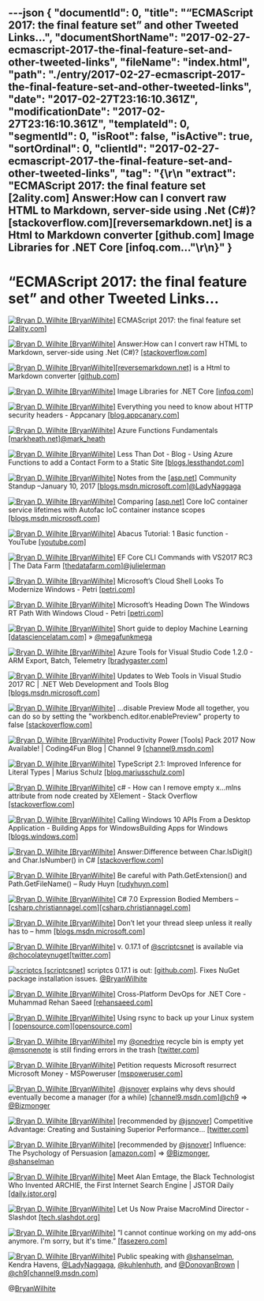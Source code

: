 ---json
{
  "documentId": 0,
  "title": "“ECMAScript 2017: the final feature set” and other Tweeted Links…",
  "documentShortName": "2017-02-27-ecmascript-2017-the-final-feature-set-and-other-tweeted-links",
  "fileName": "index.html",
  "path": "./entry/2017-02-27-ecmascript-2017-the-final-feature-set-and-other-tweeted-links",
  "date": "2017-02-27T23:16:10.361Z",
  "modificationDate": "2017-02-27T23:16:10.361Z",
  "templateId": 0,
  "segmentId": 0,
  "isRoot": false,
  "isActive": true,
  "sortOrdinal": 0,
  "clientId": "2017-02-27-ecmascript-2017-the-final-feature-set-and-other-tweeted-links",
  "tag": "{\r\n  \"extract\": \"ECMAScript 2017: the final feature set [2ality.com] Answer:How can I convert raw HTML to Markdown, server-side using .Net (C#)? [stackoverflow.com][reversemarkdown.net] is a Html to Markdown converter [github.com] Image Libraries for .NET Core [infoq.com...\"\r\n}"
}
---

# “ECMAScript 2017: the final feature set” and other Tweeted Links…

[<img alt="Bryan D. Wilhite [BryanWilhite]" src="https://songhay.blob.core.windows.net/shared-social-twitter/BryanWilhite.jpeg">](http://songhayblog.azurewebsites.net/ "Bryan D. Wilhite [BryanWilhite]") ECMAScript 2017: the final feature set [[2ality.com]](http://www.2ality.com/2016/02/ecmascript-2017.html)

[<img alt="Bryan D. Wilhite [BryanWilhite]" src="https://songhay.blob.core.windows.net/shared-social-twitter/BryanWilhite.jpeg">](http://songhayblog.azurewebsites.net/ "Bryan D. Wilhite [BryanWilhite]") Answer:How can I convert raw HTML to Markdown, server-side using .Net (C#)? [[stackoverflow.com]](http://stackoverflow.com/a/29916522/22944?stw=2)

[<img alt="Bryan D. Wilhite [BryanWilhite]" src="https://songhay.blob.core.windows.net/shared-social-twitter/BryanWilhite.jpeg">](http://songhayblog.azurewebsites.net/ "Bryan D. Wilhite [BryanWilhite]")[[reversemarkdown.net]](http://ReverseMarkdown.Net) is a Html to Markdown converter [[github.com]](https://github.com/mysticmind/reversemarkdown-net)

[<img alt="Bryan D. Wilhite [BryanWilhite]" src="https://songhay.blob.core.windows.net/shared-social-twitter/BryanWilhite.jpeg">](http://songhayblog.azurewebsites.net/ "Bryan D. Wilhite [BryanWilhite]") Image Libraries for .NET Core [[infoq.com]](https://www.infoq.com/news/2017/01/net-core-imaging)

[<img alt="Bryan D. Wilhite [BryanWilhite]" src="https://songhay.blob.core.windows.net/shared-social-twitter/BryanWilhite.jpeg">](http://songhayblog.azurewebsites.net/ "Bryan D. Wilhite [BryanWilhite]") Everything you need to know about HTTP security headers - Appcanary [[blog.appcanary.com]](https://blog.appcanary.com/2017/http-security-headers.html)

[<img alt="Bryan D. Wilhite [BryanWilhite]" src="https://songhay.blob.core.windows.net/shared-social-twitter/BryanWilhite.jpeg">](http://songhayblog.azurewebsites.net/ "Bryan D. Wilhite [BryanWilhite]") Azure Functions Fundamentals [[markheath.net]](http://markheath.net/post/azure-functions-fundamentals)[@mark_heath](http://twitter.com/mark_heath)

[<img alt="Bryan D. Wilhite [BryanWilhite]" src="https://songhay.blob.core.windows.net/shared-social-twitter/BryanWilhite.jpeg">](http://songhayblog.azurewebsites.net/ "Bryan D. Wilhite [BryanWilhite]") Less Than Dot - Blog - Using Azure Functions to add a Contact Form to a Static Site [[blogs.lessthandot.com]](http://blogs.lessthandot.com/index.php/enterprisedev/cloud/azure/using-azure-functions-to-add-a-contact-form-to-a-static-site/)

[<img alt="Bryan D. Wilhite [BryanWilhite]" src="https://songhay.blob.core.windows.net/shared-social-twitter/BryanWilhite.jpeg">](http://songhayblog.azurewebsites.net/ "Bryan D. Wilhite [BryanWilhite]") Notes from the [[asp.net]](http://ASP.NET) Community Standup –January 10, 2017 [[blogs.msdn.microsoft.com]](https://blogs.msdn.microsoft.com/webdev/2017/01/23/notes-from-the-asp-net-community-standup-january-10-2017/)[@LadyNaggaga](http://twitter.com/LadyNaggaga)

[<img alt="Bryan D. Wilhite [BryanWilhite]" src="https://songhay.blob.core.windows.net/shared-social-twitter/BryanWilhite.jpeg">](http://songhayblog.azurewebsites.net/ "Bryan D. Wilhite [BryanWilhite]") Comparing [[asp.net]](http://ASP.NET) Core IoC container service lifetimes with Autofac IoC container instance scopes [[blogs.msdn.microsoft.com]](https://blogs.msdn.microsoft.com/cesardelatorre/2017/01/26/comparing-asp-net-core-ioc-service-life-times-and-autofac-ioc-instance-scopes/)

[<img alt="Bryan D. Wilhite [BryanWilhite]" src="https://songhay.blob.core.windows.net/shared-social-twitter/BryanWilhite.jpeg">](http://songhayblog.azurewebsites.net/ "Bryan D. Wilhite [BryanWilhite]") Abacus Tutorial: 1 Basic function - YouTube [[youtube.com]](https://www.youtube.com/watch?v=FTVXUG_PngE)

[<img alt="Bryan D. Wilhite [BryanWilhite]" src="https://songhay.blob.core.windows.net/shared-social-twitter/BryanWilhite.jpeg">](http://songhayblog.azurewebsites.net/ "Bryan D. Wilhite [BryanWilhite]") EF Core CLI Commands with VS2017 RC3 | The Data Farm [[thedatafarm.com]](http://thedatafarm.com/data-access/ef-core-cli-commands-with-vs2017-rc3/)[@julielerman](http://twitter.com/julielerman)

[<img alt="Bryan D. Wilhite [BryanWilhite]" src="https://songhay.blob.core.windows.net/shared-social-twitter/BryanWilhite.jpeg">](http://songhayblog.azurewebsites.net/ "Bryan D. Wilhite [BryanWilhite]") Microsoft’s Cloud Shell Looks To Modernize Windows - Petri [[petri.com]](https://www.petri.com/microsofts-cloud-shell-looks-to-modernize-windows)

[<img alt="Bryan D. Wilhite [BryanWilhite]" src="https://songhay.blob.core.windows.net/shared-social-twitter/BryanWilhite.jpeg">](http://songhayblog.azurewebsites.net/ "Bryan D. Wilhite [BryanWilhite]") Microsoft’s Heading Down The Windows RT Path With Windows Cloud - Petri [[petri.com]](https://www.petri.com/microsofts-heading-windows-rt-path-windows-cloud)

[<img alt="Bryan D. Wilhite [BryanWilhite]" src="https://songhay.blob.core.windows.net/shared-social-twitter/BryanWilhite.jpeg">](http://songhayblog.azurewebsites.net/ "Bryan D. Wilhite [BryanWilhite]") Short guide to deploy Machine Learning [[datasciencelatam.com]](http://datasciencelatam.com/short-guide-to-deploy-machine-learning/) » [@megafunkmega](http://twitter.com/megafunkmega)

[<img alt="Bryan D. Wilhite [BryanWilhite]" src="https://songhay.blob.core.windows.net/shared-social-twitter/BryanWilhite.jpeg">](http://songhayblog.azurewebsites.net/ "Bryan D. Wilhite [BryanWilhite]") Azure Tools for Visual Studio Code 1.2.0 - ARM Export, Batch, Telemetry [[bradygaster.com]](http://www.bradygaster.com/posts/azure-tools-for-vs-code-1-2-0)

[<img alt="Bryan D. Wilhite [BryanWilhite]" src="https://songhay.blob.core.windows.net/shared-social-twitter/BryanWilhite.jpeg">](http://songhayblog.azurewebsites.net/ "Bryan D. Wilhite [BryanWilhite]") Updates to Web Tools in Visual Studio 2017 RC | .NET Web Development and Tools Blog [[blogs.msdn.microsoft.com]](https://blogs.msdn.microsoft.com/webdev/2017/01/27/updates-to-web-tools-in-visual-studio-2017-rc/)

[<img alt="Bryan D. Wilhite [BryanWilhite]" src="https://songhay.blob.core.windows.net/shared-social-twitter/BryanWilhite.jpeg">](http://songhayblog.azurewebsites.net/ "Bryan D. Wilhite [BryanWilhite]") …disable Preview Mode all together, you can do so by setting the "workbench.editor.enablePreview" property to false [[stackoverflow.com]](http://stackoverflow.com/questions/38713405/how-to-config-vscode-to-open-files-always-in-a-new-tab)

[<img alt="Bryan D. Wilhite [BryanWilhite]" src="https://songhay.blob.core.windows.net/shared-social-twitter/BryanWilhite.jpeg">](http://songhayblog.azurewebsites.net/ "Bryan D. Wilhite [BryanWilhite]") Productivity Power [Tools] Pack 2017 Now Available! | Coding4Fun Blog | Channel 9 [[channel9.msdn.com]](https://channel9.msdn.com/coding4fun/blog/Productivity-Power-Tools-Pack-2017-Now-Available)

[<img alt="Bryan D. Wilhite [BryanWilhite]" src="https://songhay.blob.core.windows.net/shared-social-twitter/BryanWilhite.jpeg">](http://songhayblog.azurewebsites.net/ "Bryan D. Wilhite [BryanWilhite]") TypeScript 2.1: Improved Inference for Literal Types | Marius Schulz [[blog.mariusschulz.com]](https://blog.mariusschulz.com/2017/01/27/typescript-2-1-improved-inference-for-literal-types)

[<img alt="Bryan D. Wilhite [BryanWilhite]" src="https://songhay.blob.core.windows.net/shared-social-twitter/BryanWilhite.jpeg">](http://songhayblog.azurewebsites.net/ "Bryan D. Wilhite [BryanWilhite]") c# - How can I remove empty x…mlns attribute from node created by XElement - Stack Overflow [[stackoverflow.com]](http://stackoverflow.com/questions/12038636/how-can-i-remove-empty-x…mlns-attribute-from-node-created-by-xelement)

[<img alt="Bryan D. Wilhite [BryanWilhite]" src="https://songhay.blob.core.windows.net/shared-social-twitter/BryanWilhite.jpeg">](http://songhayblog.azurewebsites.net/ "Bryan D. Wilhite [BryanWilhite]") Calling Windows 10 APIs From a Desktop Application - Building Apps for WindowsBuilding Apps for Windows [[blogs.windows.com]](https://blogs.windows.com/buildingapps/2017/01/25/calling-windows-10-apis-desktop-application/#COT9kGbAPhZAkI6K.97)

[<img alt="Bryan D. Wilhite [BryanWilhite]" src="https://songhay.blob.core.windows.net/shared-social-twitter/BryanWilhite.jpeg">](http://songhayblog.azurewebsites.net/ "Bryan D. Wilhite [BryanWilhite]") Answer:Difference between Char.IsDigit() and Char.IsNumber() in C# [[stackoverflow.com]](http://stackoverflow.com/a/228565?stw=2)

[<img alt="Bryan D. Wilhite [BryanWilhite]" src="https://songhay.blob.core.windows.net/shared-social-twitter/BryanWilhite.jpeg">](http://songhayblog.azurewebsites.net/ "Bryan D. Wilhite [BryanWilhite]") Be careful with Path.GetExtension() and Path.GetFileName() – Rudy Huyn [[rudyhuyn.com]](http://www.rudyhuyn.com/blog/2017/01/18/be-careful-with-path-getextension/)

[<img alt="Bryan D. Wilhite [BryanWilhite]" src="https://songhay.blob.core.windows.net/shared-social-twitter/BryanWilhite.jpeg">](http://songhayblog.azurewebsites.net/ "Bryan D. Wilhite [BryanWilhite]") C# 7.0 Expression Bodied Members – [[csharp.christiannagel.com]](http://csharp.christiannagel.com)[[csharp.christiannagel.com]](https://csharp.christiannagel.com/2017/01/25/expressionbodiedmembers/)

[<img alt="Bryan D. Wilhite [BryanWilhite]" src="https://songhay.blob.core.windows.net/shared-social-twitter/BryanWilhite.jpeg">](http://songhayblog.azurewebsites.net/ "Bryan D. Wilhite [BryanWilhite]") Don’t let your thread sleep unless it really has to – hmm [[blogs.msdn.microsoft.com]](https://blogs.msdn.microsoft.com/hmm/2017/01/26/dont-let-your-thread-sleep-unless-it-really-has-to/)

[<img alt="Bryan D. Wilhite [BryanWilhite]" src="https://songhay.blob.core.windows.net/shared-social-twitter/BryanWilhite.jpeg">](http://songhayblog.azurewebsites.net/ "Bryan D. Wilhite [BryanWilhite]") v. 0.17.1 of [@scriptcsnet](http://twitter.com/scriptcsnet) is available via [@chocolateynuget](http://twitter.com/chocolateynuget)[[twitter.com]](https://twitter.com/BryanWilhite/status/834913911493152769/photo/1)

[<img alt="scriptcs [scriptcsnet]" src="https://songhay.blob.core.windows.net/shared-social-twitter/scriptcsnet.png">](http://scriptcs.net/ "scriptcs [scriptcsnet]") scriptcs 0.17.1 is out: [[github.com]](https://github.com/scriptcs/scriptcs/releases/tag/v0.17.1). Fixes NuGet package installation issues. [@BryanWilhite](http://twitter.com/BryanWilhite)

[<img alt="Bryan D. Wilhite [BryanWilhite]" src="https://songhay.blob.core.windows.net/shared-social-twitter/BryanWilhite.jpeg">](http://songhayblog.azurewebsites.net/ "Bryan D. Wilhite [BryanWilhite]") Cross-Platform DevOps for .NET Core - Muhammad Rehan Saeed [[rehansaeed.com]](http://rehansaeed.com/cross-platform-devops-net-core/)

[<img alt="Bryan D. Wilhite [BryanWilhite]" src="https://songhay.blob.core.windows.net/shared-social-twitter/BryanWilhite.jpeg">](http://songhayblog.azurewebsites.net/ "Bryan D. Wilhite [BryanWilhite]") Using rsync to back up your Linux system | [[opensource.com]](http://Opensource.com)[[opensource.com]](https://opensource.com/article/17/1/rsync-backup-linux)

[<img alt="Bryan D. Wilhite [BryanWilhite]" src="https://songhay.blob.core.windows.net/shared-social-twitter/BryanWilhite.jpeg">](http://songhayblog.azurewebsites.net/ "Bryan D. Wilhite [BryanWilhite]") my [@onedrive](http://twitter.com/onedrive) recycle bin is empty yet [@msonenote](http://twitter.com/msonenote) is still finding errors in the trash [[twitter.com]](https://twitter.com/BryanWilhite/status/835278525804355584/photo/1)

[<img alt="Bryan D. Wilhite [BryanWilhite]" src="https://songhay.blob.core.windows.net/shared-social-twitter/BryanWilhite.jpeg">](http://songhayblog.azurewebsites.net/ "Bryan D. Wilhite [BryanWilhite]") Petition requests Microsoft resurrect Microsoft Money - MSPoweruser [[mspoweruser.com]](https://mspoweruser.com/petition-requests-microsoft-resurrect-microsoft-money/)

[<img alt="Bryan D. Wilhite [BryanWilhite]" src="https://songhay.blob.core.windows.net/shared-social-twitter/BryanWilhite.jpeg">](http://songhayblog.azurewebsites.net/ "Bryan D. Wilhite [BryanWilhite]") .[@jsnover](http://twitter.com/jsnover) explains why devs should eventually become a manager (for a while) [[channel9.msdn.com]](https://channel9.msdn.com/Blogs/Humans-of-Microsoft/Humans-of-Microsoft-Jeffrey-Snover)[@ch9](http://twitter.com/ch9) => [@Bizmonger](http://twitter.com/Bizmonger)

[<img alt="Bryan D. Wilhite [BryanWilhite]" src="https://songhay.blob.core.windows.net/shared-social-twitter/BryanWilhite.jpeg">](http://songhayblog.azurewebsites.net/ "Bryan D. Wilhite [BryanWilhite]") [recommended by [@jsnover](http://twitter.com/jsnover)] Competitive Advantage: Creating and Sustaining Superior Performance… [[twitter.com]](https://twitter.com/i/web/status/833997273004654593)

[<img alt="Bryan D. Wilhite [BryanWilhite]" src="https://songhay.blob.core.windows.net/shared-social-twitter/BryanWilhite.jpeg">](http://songhayblog.azurewebsites.net/ "Bryan D. Wilhite [BryanWilhite]") [recommended by [@jsnover](http://twitter.com/jsnover)] Influence: The Psychology of Persuasion [[amazon.com]](https://www.amazon.com/Influence-Psychology-Persuasion-Business-Essentials-ebook/dp/B002BD2UUC%3FSubscriptionId%3D1SW6D7X6ZXXR92KVX0G2%26tag%3Dthekintespacec00%26linkCode%3Dxm2%26camp%3D2025%26creative%3D165953%26creativeASIN%3DB002BD2UUC) => [@Bizmonger](http://twitter.com/Bizmonger), [@shanselman](http://twitter.com/shanselman)

[<img alt="Bryan D. Wilhite [BryanWilhite]" src="https://songhay.blob.core.windows.net/shared-social-twitter/BryanWilhite.jpeg">](http://songhayblog.azurewebsites.net/ "Bryan D. Wilhite [BryanWilhite]") Meet Alan Emtage, the Black Technologist Who Invented ARCHIE, the First Internet Search Engine | JSTOR Daily [[daily.jstor.org]](https://daily.jstor.org/alan-emtage-first-internet-search-engine/)

[<img alt="Bryan D. Wilhite [BryanWilhite]" src="https://songhay.blob.core.windows.net/shared-social-twitter/BryanWilhite.jpeg">](http://songhayblog.azurewebsites.net/ "Bryan D. Wilhite [BryanWilhite]") Let Us Now Praise MacroMind Director - Slashdot [[tech.slashdot.org]](https://tech.slashdot.org/story/17/01/30/1438225/let-us-now-praise-macromind-director?utm_source=feedly1.0mainlinkanon&utm_medium=feed)

[<img alt="Bryan D. Wilhite [BryanWilhite]" src="https://songhay.blob.core.windows.net/shared-social-twitter/BryanWilhite.jpeg">](http://songhayblog.azurewebsites.net/ "Bryan D. Wilhite [BryanWilhite]") “I cannot continue working on my add-ons anymore. I'm sorry, but it's time.” [[fasezero.com]](http://fasezero.com/lastnotice.html)

[<img alt="Bryan D. Wilhite [BryanWilhite]" src="https://songhay.blob.core.windows.net/shared-social-twitter/BryanWilhite.jpeg">](http://songhayblog.azurewebsites.net/ "Bryan D. Wilhite [BryanWilhite]") Public speaking with [@shanselman](http://twitter.com/shanselman), Kendra Havens, [@LadyNaggaga](http://twitter.com/LadyNaggaga), [@kuhlenhuth](http://twitter.com/kuhlenhuth), and [@DonovanBrown](http://twitter.com/DonovanBrown) | [@ch9](http://twitter.com/ch9)[[channel9.msdn.com]](https://channel9.msdn.com/Shows/On-NET/Public-speaking-with-Scott-Hanselman-Kendra-Havens-Maria-Naggaga-Nakanwagi-Kasey-Uhlenhuth-and-Donov)

@[BryanWilhite](https://twitter.com/BryanWilhite)
